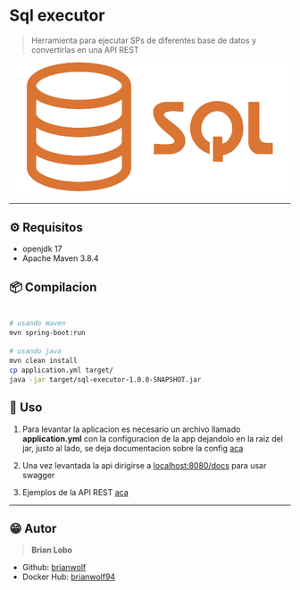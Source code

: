 # Sql executor

> Herramienta para ejecutar SPs de diferentes base de datos y convertirlas en una API REST

 ![alt](docs/img/sql.png)

---

## :gear: Requisitos

* openjdk 17
* Apache Maven 3.8.4

## :package: Compilacion

```bash

# usando maven
mvn spring-boot:run

# usando java
mvn clean install
cp application.yml target/
java -jar target/sql-executor-1.0.0-SNAPSHOT.jar
```

## :tada: Uso

1) Para levantar la aplicacion es necesario un archivo llamado **application.yml** con la configuracion de la app dejandolo en la raiz del jar, justo al lado, se deja documentacion sobre la config [aca](docs/config.md)

2) Una vez levantada la api dirigirse a [localhost:8080/docs](localhost:8080/docs) para usar swagger

3) Ejemplos de la API REST [aca](docs/example.md)

---

## :grin: Autor

> **Brian Lobo**

* Github: [brianwolf](https://github.com/brianwolf)
* Docker Hub:  [brianwolf94](https://hub.docker.com/u/brianwolf94)
